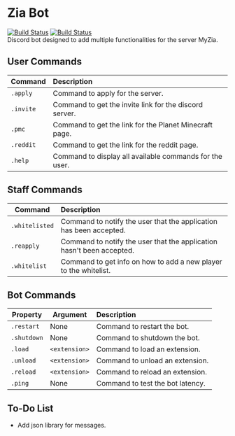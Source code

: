 # Zia Bot

[![Build Status](https://cdn.discordapp.com/attachments/767209780170457099/769020901013979187/python-version.png)](https://www.python.org/downloads/release/python-376/) [![Build Status](https://cdn.discordapp.com/attachments/767209780170457099/769020921771458600/discordpy-version.png)](https://github.com/Rapptz/discord.py/tree/v1.5.0)
<br>
Discord bot designed to add multiple functionalities for the server MyZia.

## User Commands

Command | Description
--- | :--
`.apply` | Command to apply for the server.
`.invite` | Command to get the invite link for the discord server.
`.pmc` | Command to get the link for the Planet Minecraft page.
`.reddit` | Command to get the link for the reddit page.
`.help` | Command to display all available commands for the user.

## Staff Commands

Command | Description
--- | :--
`.whitelisted` | Command to notify the user that the application has been accepted.
`.reapply` | Command to notify the user that the application hasn't been accepted.
`.whitelist` | Command to get info on how to add a new player to the whitelist.

## Bot Commands

Property | Argument | Description
--- | --- | :--
`.restart` | None | Command to restart the bot.
`.shutdown` | None | Command to shutdown the bot.
`.load` | `<extension>` | Command to load an extension.
`.unload` | `<extension>` | Command to unload an extension.
`.reload` | `<extension>` | Command to reload an extension.
`.ping` | None | Command to test the bot latency.

## To-Do List
  - Add json library for messages.

